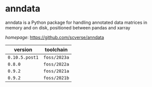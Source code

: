# anndata

anndata is a Python package for handling annotated data matrices in memory and on disk,  positioned between pandas and xarray

*homepage*: <https://github.com/scverse/anndata>

version | toolchain
--------|----------
``0.10.5.post1`` | ``foss/2023a``
``0.8.0`` | ``foss/2022a``
``0.9.2`` | ``foss/2021a``
``0.9.2`` | ``foss/2021b``
